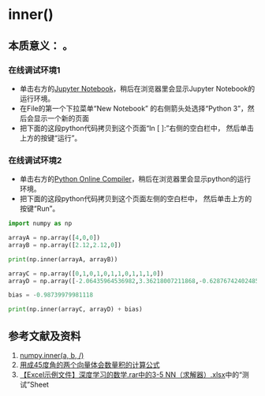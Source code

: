 # inner()

## 本质意义： 。

### 在线调试环境1

- 单击右方的[Jupyter Notebook](https://mybinder.org/v2/gh/ipython/ipython-in-depth/master?filepath=binder/Index.ipynb)，稍后在浏览器里会显示Jupyter Notebook的运行环境。
- 在File的第一个下拉菜单“New Notebook” 的右侧箭头处选择“Python 3”，然后会显示一个新的页面
- 把下面的这段python代码拷贝到这个页面“In [ ]:”右侧的空白栏中， 然后单击上方的按键“运行”。

### 在线调试环境2

- 单击右方的[Python Online Compiler](https://trinket.io/python3/a5bd54189b)，稍后在浏览器里会显示python的运行环境。
- 把下面的这段python代码拷贝到这个页面左侧的空白栏中， 然后单击上方的按键“Run”。

```python
import numpy as np

arrayA = np.array([4,0,0])
arrayB = np.array([2.12,2.12,0])

print(np.inner(arrayA, arrayB))

arrayC = np.array([0,1,0,1,0,1,1,0,1,1,1,0])
arrayD = np.array([-2.06435964536982,3.36218007211868,-0.628767424024859,-6.62350000397214,-0.327586812055479,-6.00811845087255,-2.57612599221276,12.2248103400252,-1.78245158375325,-8.61919831628837,13.895354849534,-1.3772261177545])

bias = -0.98739979981118

print(np.inner(arrayC, arrayD) + bias)
```

## 参考文献及资料

1. [numpy.inner(a, b, /)](https://numpy.org/doc/stable/reference/generated/numpy.inner.html#numpy.inner)
2. [用成45度角的两个向量体会数量积的计算公式](https://github.com/quanbinn/Learn-Mathematical-Olympiad-The-Interactive-Way/blob/master/chapters/%E7%BA%BF%E6%80%A7%E4%BB%A3%E6%95%B0/%E7%94%A8%E6%88%9045%E5%BA%A6%E8%A7%92%E7%9A%84%E4%B8%A4%E4%B8%AA%E5%90%91%E9%87%8F%E4%BD%93%E4%BC%9A%E6%95%B0%E9%87%8F%E7%A7%AF%E7%9A%84%E8%AE%A1%E7%AE%97%E5%85%AC%E5%BC%8F.md)
3. [【Excel示例文件】深度学习的数学.rar中的3-5 NN（求解器）.xlsx](http://www.ituring.com.cn/book/2593)中的“测试”Sheet


